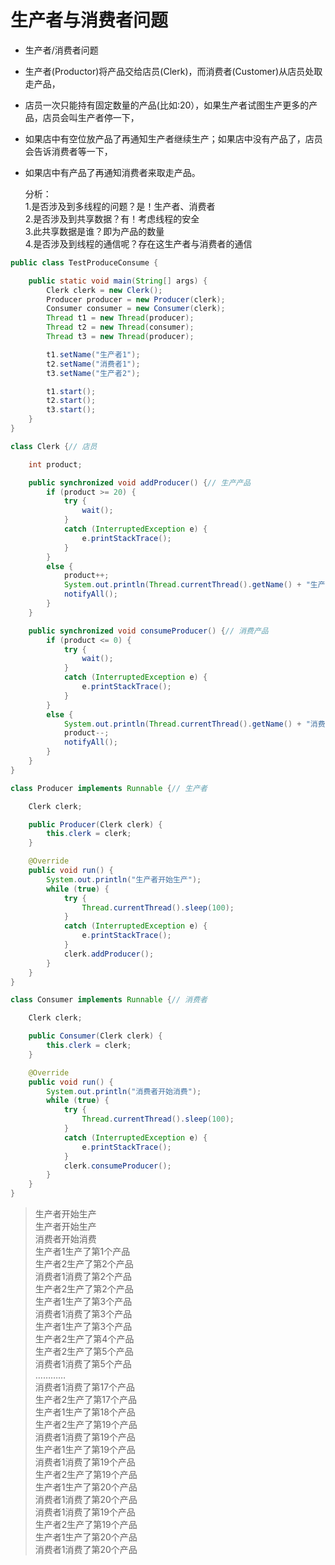 # 生产者与消费者问题

* 生产者/消费者问题
* 生产者\(Productor\)将产品交给店员\(Clerk\)，而消费者\(Customer\)从店员处取走产品，
* 店员一次只能持有固定数量的产品\(比如:20），如果生产者试图生产更多的产品，店员会叫生产者停一下，
* 如果店中有空位放产品了再通知生产者继续生产；如果店中没有产品了，店员会告诉消费者等一下，
* 如果店中有产品了再通知消费者来取走产品。

  分析：  
   1.是否涉及到多线程的问题？是！生产者、消费者  
   2.是否涉及到共享数据？有！考虑线程的安全  
   3.此共享数据是谁？即为产品的数量  
   4.是否涉及到线程的通信呢？存在这生产者与消费者的通信

```java
public class TestProduceConsume {

    public static void main(String[] args) {
        Clerk clerk = new Clerk();
        Producer producer = new Producer(clerk);
        Consumer consumer = new Consumer(clerk);
        Thread t1 = new Thread(producer);
        Thread t2 = new Thread(consumer);
        Thread t3 = new Thread(producer);

        t1.setName("生产者1");
        t2.setName("消费者1");
        t3.setName("生产者2");

        t1.start();
        t2.start();
        t3.start();
    }
}

class Clerk {// 店员

    int product;

    public synchronized void addProducer() {// 生产产品
        if (product >= 20) {
            try {
                wait();
            }
            catch (InterruptedException e) {
                e.printStackTrace();
            }
        }
        else {
            product++;
            System.out.println(Thread.currentThread().getName() + "生产了第" + product + "个产品");
            notifyAll();
        }
    }

    public synchronized void consumeProducer() {// 消费产品
        if (product <= 0) {
            try {
                wait();
            }
            catch (InterruptedException e) {
                e.printStackTrace();
            }
        }
        else {
            System.out.println(Thread.currentThread().getName() + "消费了第" + product + "个产品");
            product--;
            notifyAll();
        }
    }
}

class Producer implements Runnable {// 生产者

    Clerk clerk;

    public Producer(Clerk clerk) {
        this.clerk = clerk;
    }

    @Override
    public void run() {
        System.out.println("生产者开始生产");
        while (true) {
            try {
                Thread.currentThread().sleep(100);
            }
            catch (InterruptedException e) {
                e.printStackTrace();
            }
            clerk.addProducer();
        }
    }
}

class Consumer implements Runnable {// 消费者

    Clerk clerk;

    public Consumer(Clerk clerk) {
        this.clerk = clerk;
    }

    @Override
    public void run() {
        System.out.println("消费者开始消费");
        while (true) {
            try {
                Thread.currentThread().sleep(100);
            }
            catch (InterruptedException e) {
                e.printStackTrace();
            }
            clerk.consumeProducer();
        }
    }
}
```

> 生产者开始生产  
> 生产者开始生产  
> 消费者开始消费  
> 生产者1生产了第1个产品  
> 生产者2生产了第2个产品  
> 消费者1消费了第2个产品  
> 生产者2生产了第2个产品  
> 生产者1生产了第3个产品  
> 消费者1消费了第3个产品  
> 生产者1生产了第3个产品  
> 生产者2生产了第4个产品  
> 生产者2生产了第5个产品  
> 消费者1消费了第5个产品  
> …………  
> 消费者1消费了第17个产品  
> 生产者2生产了第17个产品  
> 生产者1生产了第18个产品  
> 生产者2生产了第19个产品  
> 消费者1消费了第19个产品  
> 生产者1生产了第19个产品  
> 消费者1消费了第19个产品  
> 生产者2生产了第19个产品  
> 生产者1生产了第20个产品  
> 消费者1消费了第20个产品  
> 消费者1消费了第19个产品  
> 生产者2生产了第19个产品  
> 生产者1生产了第20个产品  
> 消费者1消费了第20个产品



